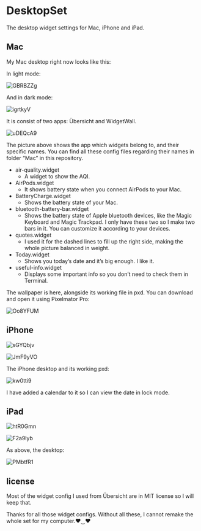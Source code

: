 # DesktopSet

The desktop widget settings for Mac, iPhone and iPad.

## Mac

My Mac desktop right now looks like this:

In light mode:

![GBRBZZg](https://i.imgur.com/GBRBZZg.png)

And in dark mode:

![igrtkyV](https://i.imgur.com/igrtkyV.jpg)

It is consist of two apps: Übersicht and WidgetWall.

![uDEQcA9](https://i.imgur.com/uDEQcA9.png)

The picture above shows the app which widgets belong to, and their specific names. You can find all these config files regarding their names in folder “Mac” in this repository. 

- air-quality.widget
	- A widget to show the AQI.
- AirPods.widget
	- It shows battery state when you connect AirPods to your Mac.
- BatteryCharge.widget
	- Shows the battery state of your Mac.
- bluetooth-battery-bar.widget
	- Shows the battery state of Apple bluetooth devices, like the Magic Keyboard and Magic Trackpad. I only have these two so I make two bars in it. You can customize it according to your devices.
- quotes.widget
	- I used it for the dashed lines to fill up the right side, making the whole picture balanced in weight.
- Today.widget
	- Shows you today’s date and it’s big enough. I like it.
- useful-info.widget
	- Displays some important info so you don’t need to check them in Terminal.

The wallpaper is here, alongside its working file in pxd. You can download and open it using Pixelmator Pro:

![Oo8YFUM](https://i.imgur.com/Oo8YFUM.png)

## iPhone

![sGYQbjv](https://i.imgur.com/sGYQbjv.png)

![JmF9yVO](https://i.imgur.com/JmF9yVO.jpg)

The iPhone desktop and its working pxd:

![kw0tti9](https://i.imgur.com/kw0tti9.png)

I have added a calendar to it so I can view the date in lock mode.

## iPad

![htR0Gmn](https://i.imgur.com/htR0Gmn.png)

![F2a9lyb](https://i.imgur.com/F2a9lyb.jpg)

As above, the desktop:

![PMbtfR1](https://i.imgur.com/PMbtfR1.png)

## license

Most of the widget config I used from Übersicht are in MIT license so I will keep that.

Thanks for all those widget configs. Without all these, I cannot remake the whole set for my computer.♥‿♥
